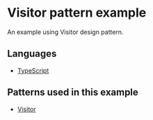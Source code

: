 Visitor pattern example
=======================

An example using Visitor design pattern.

## Languages

- [TypeScript](typescript)

## Patterns used in this example

- [Visitor](/design-patterns/behavioral/visitor)
